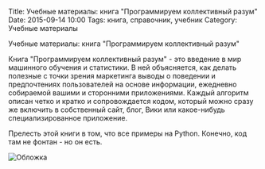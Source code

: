 Title: Учебные материалы: книга "Программируем коллективный разум"
Date: 2015-09-14 10:00
Tags: книга, справочник, учебник
Category: Учебные материалы

Учебные материалы: книга "Программируем коллективный разум"

Книга "Программируем коллективный разум" - это введение в мир машинного обучения и статистики. В ней объясняется, как делать полезные с точки зрения маркетинга выводы о поведении и предпочтениях пользователей на основе информации, ежедневно собираемой вашими и сторонними приложениями. Каждый алгоритм описан четко и кратко и сопровождается кодом, который можно сразу же включить в собственный сайт, блог, Вики или какое-нибудь специализированное приложение.

Прелесть этой книги в том, что все примеры на Python. Конечно, код там не фонтан - но он есть.

![Обложка](https://pp.vk.me/c616725/v616725138/aee5/bNOWrYAnIIw.jpg)
